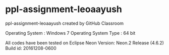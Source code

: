 # ppl-assignment-leoaayush
ppl-assignment-leoaayush created by GitHub Classroom

Operating System : Windows 7
Operating System Type : 64 bit

All codes have been tested on Eclipse Neon Version: Neon.2 Release (4.6.2)
Build id: 20161208-0600


